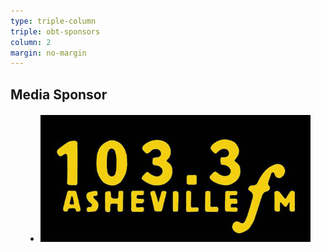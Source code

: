 ```yaml
---
type: triple-column
triple: obt-sponsors
column: 2
margin: no-margin
---
```


## <span class="emphasized-header">Media Sponsor</span>

<ul class="partners">
  <li class="partner-item" style="margin: 20px 5%; flex: 2 0 auto;">
    <a href="https://www.ashevillefm.org/">
      <img src="/assets/resized_images/640w/partner-ashevillefm.jpg" title="Asheville FM">
    </a>
  </li>
</ul>
